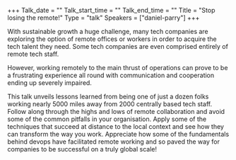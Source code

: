 +++
Talk_date = ""
Talk_start_time = ""
Talk_end_time = ""
Title = "Stop losing the remote!"
Type = "talk"
Speakers = ["daniel-parry"]
+++

With sustainable growth a huge challenge, many tech companies are exploring the option of remote offices or workers in order to acquire the tech talent they
need. Some tech companies are even comprised entirely of remote tech staff.

However, working remotely to the main thrust of operations can prove to be a
frustrating experience all round with communication and cooperation ending up
severely impaired.

This talk unveils lessons learned from being one of just a dozen folks working
nearly 5000 miles away from 2000 centrally based tech staff. Follow along
through the highs and lows of remote collaboration and avoid some of the common pitfalls in your organisation. Apply some of the techniques that succeed at distance to the local context and see how they can transform the way you work. Appreciate how some of the fundamentals behind devops have facilitated remote working and so paved the way for companies to be successful on a truly global scale!
